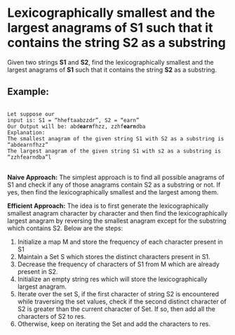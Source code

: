 <h1>Lexicographically smallest and the largest anagrams of S1 such that it contains the string S2 as a substring</h1>
<p>Given two strings <b>S1</b> and <b>S2</b>, find the lexicographically smallest and the largest anagrams of <b>S1</b> such that it contains the string <b>S2</b> as a substring.</p>
<h2>Example:</h2>
<pre>
<code>
Let suppose our
input is: S1 = “hheftaabzzdr”, S2 = “earn” 
Our Output will be: abd<b>earn</b>fhzz, zzhf<b>earn</b>dba
Explanation: 
The smallest anagram of the given string S1 with S2 as a substring is “abdearnfhzz” 
The largest anagram of the given string S1 with s2 as a substring is “zzhfearndba”l
</code>
</pre>
<p><b>Naive Approach:</b> The simplest approach is to find all possible anagrams of S1 and check if any of those anagrams contain S2 as a substring or not. If yes, then find the lexicographically smallest and the largest among them.</p>
<p><b>Efficient Approach:</b> The idea is to first generate the lexicographically smallest anagram character by character and then find the lexicographically largest anagram by reversing the smallest anagram except for the substring which contains S2. Below are the steps:<p>
<ol>
  <li>Initialize a map M and store the frequency of each character present in S1</li>
  <li>Maintain a Set S which stores the distinct characters present in S1.</li>
  <li>Decrease the frequency of characters of S1 from M which are already present in S2.</li>
  <li>Initialize an empty string res which will store the lexicographically largest anagram.</li>
  <li>Iterate over the set S, if the first character of string S2 is encountered while traversing the set values, check if the second distinct character of S2 is greater than the current character of Set. If so, then add all the characters of S2 to res.</li>
  <li>Otherwise, keep on iterating the Set and add the characters to res.</li>
</ol>  
